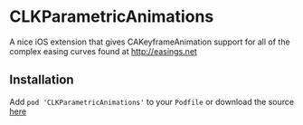 # CLKParametricAnimations

A nice iOS extension that gives CAKeyframeAnimation support for all of the complex easing curves found at http://easings.net

## Installation

Add `pod 'CLKParametricAnimations'` to your `Podfile` or download the source [here](https://github.com/Clinkle/CLKParametricAnimations)
